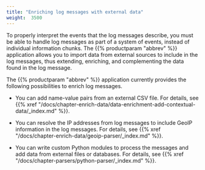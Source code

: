 ```yaml
---
title: "Enriching log messages with external data"
weight:  3500
---
```

<!-- DISCLAIMER: This file is based on the syslog-ng Open Source Edition documentation https://github.com/balabit/syslog-ng-ose-guides/commit/2f4a52ee61d1ea9ad27cb4f3168b95408fddfdf2 and is used under the terms of The syslog-ng Open Source Edition Documentation License. The file has been modified by Axoflow. -->

To properly interpret the events that the log messages describe, you must be able to handle log messages as part of a system of events, instead of individual information chunks. The {{% productparam "abbrev" %}} application allows you to import data from external sources to include in the log messages, thus extending, enriching, and complementing the data found in the log message.

The {{% productparam "abbrev" %}} application currently provides the following possibilities to enrich log messages.

  - You can add name-value pairs from an external CSV file. For details, see {{% xref "/docs/chapter-enrich-data/data-enrichment-add-contextual-data/_index.md" %}}.

  - You can resolve the IP addresses from log messages to include GeoIP information in the log messages. For details, see {{% xref "/docs/chapter-enrich-data/geoip-parser/_index.md" %}}.

  - You can write custom Python modules to process the messages and add data from external files or databases. For details, see {{% xref "/docs/chapter-parsers/python-parser/_index.md" %}}.
